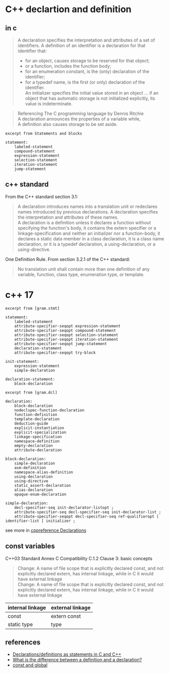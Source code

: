 # C++ declartion and definition

## in c
> A declaration specifies the interpretation and attributes of a set of identifiers. A definition of an identifier is a declaration for that identifier that:  
> * for an object, causes storage to be reserved for that object;
> * or a function, includes the function body;
> * for an enumeration constant, is the (only) declaration of the identifier;
> * for a typedef name, is the first (or only) declaration of the identifier.  
> An initializer specifies the initial value stored in an object ... if an object that has automatic storage is not initialized explicitly, its value is indeterminate.

> Referencing The C programming language by Dennis Ritchie  
> A declaration announces the properties of a variable while,  
> A definition also causes storage to be set aside. 

```
excerpt from Statements and blocks

statement:
    labeled-statement
    compound-statement
    expression-statement
    selection-statement
    iteration-statement
    jump-statement
```

## c++ standard
From the C++ standard section 3.1:
> A declaration introduces names into a translation unit or redeclares names introduced by previous declarations. A declaration specifies the interpretation and attributes of these names.  
> A declaration is a definition unless it declares a function without specifying the function's body, it contains the extern specifier or a linkage-specification and neither an initializer nor a function-body, it declares a static data member in a class declaration, it is a class name declaration, or it is a typedef declaration, a using-declaration, or a using-directive.


One Definition Rule. From section 3.2.1 of the C++ standard:
> No translation unit shall contain more than one definition of any variable, function, class type, enumeration type, or template.

# c++ 17
```
excerpt from [gram.stmt]

statement:
    labeled-statement
    attribute-specifier-seqopt expression-statement
    attribute-specifier-seqopt compound-statement
    attribute-specifier-seqopt selection-statement
    attribute-specifier-seqopt iteration-statement
    attribute-specifier-seqopt jump-statement
    declaration-statement
    attribute-specifier-seqopt try-block

init-statement:
    expression-statement
    simple-declaration

declaration-statement:
    block-declaration

excerpt from [gram.dcl]

declaration:
    block-declaration
    nodeclspec-function-declaration
    function-definition
    template-declaration
    deduction-guide
    explicit-instantiation
    explicit-specialization
    linkage-specification
    namespace-definition
    empty-declaration
    attribute-declaration

block-declaration:
    simple-declaration
    asm-definition
    namespace-alias-definition
    using-declaration
    using-directive
    static_assert-declaration
    alias-declaration
    opaque-enum-declaration

simple-declaration:
    decl-specifier-seq init-declarator-listopt ;
    attribute-specifier-seq decl-specifier-seq init-declarator-list ;
    attribute-specifier-seqopt decl-specifier-seq ref-qualifieropt [ identifier-list ] initializer ;

```
see more in
[cppreference Declarations](https://en.cppreference.com/w/cpp/language/declarations)

## const variables
C++03 Standard Annex C Compatibility C.1.2 Clause 3: basic concepts
> Change: A name of file scope that is explicitly declared const, and not explicitly declared extern, has internal linkage, while in C it would have external linkage   
> Change: A name of file scope that is explicitly declared const, and not explicitly declared extern, has internal linkage, while in C it would have external linkage

| internal linkage | external linkage |
| ---------------- | ---------------- |
|        const     | extern const     |
|  static type     | type             |

## references
* [Declarations/definitions as statements in C and C++](https://stackoverflow.com/questions/49861965/declarations-definitions-as-statements-in-c-and-c)
* [What is the difference between a definition and a declaration?](https://stackoverflow.com/questions/1410563/what-is-the-difference-between-a-definition-and-a-declaration)
* [const and global](https://stackoverflow.com/questions/9032475/const-and-global)
